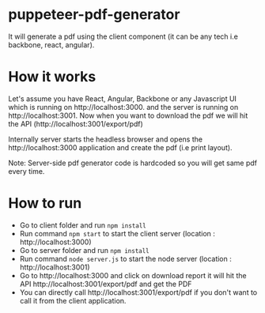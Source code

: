 # puppeteer-pdf-generator

It will generate a pdf using the client component (it can be any tech i.e backbone, react, angular).

# How it works

Let's assume you have React, Angular, Backbone or any Javascript UI which is running on http://localhost:3000. and the server is running on http://localhost:3001. Now when you want to download the pdf we will hit the API (http://localhost:3001/export/pdf)

Internally server starts the headless browser and opens the http://localhost:3000 application and create the pdf (i.e print layout). 

Note: Server-side pdf generator code is hardcoded so you will get same pdf every time.

# How to run

* Go to client folder and run `npm install`
* Run command `npm start` to start the client server (location : http://localhost:3000)
* Go to server folder and run `npm install`
* Run command `node server.js` to start the node server (location : http://localhost:3001)
* Go to http://localhost:3000 and click on download report it will hit the API http://localhost:3001/export/pdf and get the PDF
* You can directly call http://localhost:3001/export/pdf if you don't want to call it from the client application.
